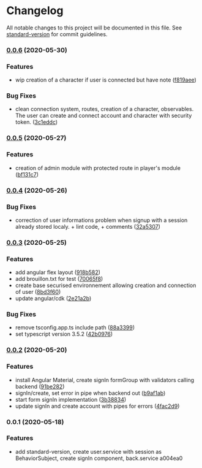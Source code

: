 # Changelog

All notable changes to this project will be documented in this file. See [standard-version](https://github.com/conventional-changelog/standard-version) for commit guidelines.

### [0.0.6](https://github.com/Math1987/enigmafrontend/compare/v0.0.5...v0.0.6) (2020-05-30)


### Features

* wip creation of a character if user is connected but have note ([f819aee](https://github.com/Math1987/enigmafrontend/commit/f819aeea2f8c911f16f15bf32d986bfd46518f64))


### Bug Fixes

* clean connection system, routes, creation of a character, observables. The user can create and connect account and character with security token. ([3c1eddc](https://github.com/Math1987/enigmafrontend/commit/3c1eddc4a4da7e0fe5aacfe6101470f160c9fdfd))

### [0.0.5](https://github.com/Math1987/enigmafrontend/compare/v0.0.4...v0.0.5) (2020-05-27)


### Features

* creation of admin module with protected route in player's module ([bf131c7](https://github.com/Math1987/enigmafrontend/commit/bf131c7c9924f91d2f7494e987e487f4591059df))

### [0.0.4](https://github.com/Math1987/enigmafrontend/compare/v0.0.3...v0.0.4) (2020-05-26)


### Bug Fixes

* correction of user informations problem when signup with a session already stored localy. + lint code, + comments ([32a5307](https://github.com/Math1987/enigmafrontend/commit/32a5307233b0fff5aa7208582efc71abb42b1741))

### [0.0.3](https://github.com/Math1987/enigmafrontend/compare/v0.0.2...v0.0.3) (2020-05-25)


### Features

* add angular flex layout ([918b582](https://github.com/Math1987/enigmafrontend/commit/918b582c85068319dc7eb7a68f3afb3479036057))
* add brouillon.txt for test ([70065f8](https://github.com/Math1987/enigmafrontend/commit/70065f8d89f2e45adf727e56a36ea37c6d57fd68))
* create base securised environnement allowing creation and connection of user ([8bd3f60](https://github.com/Math1987/enigmafrontend/commit/8bd3f60e2a38e36e5e03309477893659866ad0b9))
* update angular/cdk ([2e21a2b](https://github.com/Math1987/enigmafrontend/commit/2e21a2ba3c39b49884ac84b799cbb6c3bac576b4))


### Bug Fixes

* remove tsconfig.app.ts include path ([88a3399](https://github.com/Math1987/enigmafrontend/commit/88a3399bb482d93f923486ea2654eb8ee9926947))
* set typescript version 3.5.2 ([42b0976](https://github.com/Math1987/enigmafrontend/commit/42b097695add26a9a7eb87c29f57cbc9e9253dc2))

### [0.0.2](https://github.com/Math1987/enigmafrontend/compare/v0.0.1...v0.0.2) (2020-05-20)


### Features

* install Angular Material, create signIn formGroup with validators calling backend ([91be282](https://github.com/Math1987/enigmafrontend/commit/91be2828d656c15d9215d250625c18d3844e5d11))
* signIn/create, set error in pipe when backend out ([b9af1ab](https://github.com/Math1987/enigmafrontend/commit/b9af1ab962a20245bf90f740fc42f4ed07dc0105))
* start form signIn implementation ([3b38834](https://github.com/Math1987/enigmafrontend/commit/3b38834968a1d0137c05e16e3608afd355aec414))
* update signIn and create account with pipes for errors ([4fac2d9](https://github.com/Math1987/enigmafrontend/commit/4fac2d90b3cb395c957d40d45ffb0746f9f69a1a))

### 0.0.1 (2020-05-18)


### Features

* add standard-version, create user.service with session as BehaviorSubject, create signIn component, back.service a004ea0
